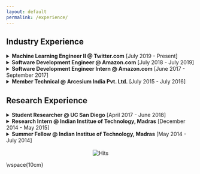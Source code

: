 ```yaml
---
layout: default
permalink: /experience/
---
```


## Industry Experience

<details>

<summary><b>Machine Learning Engineer II @ Twitter.com</b> [July 2019 - Present]</summary>
  
  Working in the Timelines Quality team. The team’s mission is to show users the content they care about by building relevance and machine learning models and systems. Every time users see new tweets, nearly half a billion daily tweets are evaluated to organize and deliver the best timeline experience.

  * Working on building end-to-end Machine Learning pipelines.
  * Working on engineering better features and models to improve offline and online metrics to increase user satisfaction.
  * Performing Data Science analysis to identify potential problems and their impact on user satisfaction.
  * Developing ML tooling using BigQuery and GCP to speed up the exploratory analysis process.
  
  **Technologies**: Python \| Scala \| Scalding \| Hadoop \| Airflow \| BigQuery \| GCP \| Tensorflow
  
</details>

<details>

<summary><b>Software Development Engineer @ Amazon.com</b> [July 2018 - July 2019]</summary>
  
  Worked for Amazon Expansions and Exports - Tech team which enables customers to buy eligible products internationally. I was involved in projects around:
  * Improving the infrastructure scalability using Native AWS technologies to speed up the eligibility calculation process.
  * Improving the eligibility prediction process using Machine Learning models.

  **Technologies**: AWS services \| Java \| Python \| Jupyter Notebook

  Side hustles at work:
  * I was a part of Amazon's Machine Learning University program which aims to educate Amazon developers about ML and AI. I was a Teaching Assistant for the "Introduction to Data Science" and "Text Mining" courses.
  * I was a reviewer for Amazon's Machine Learning Conference (AMLC) 2019 reviewing submissions related to recommender systems domain.
  * I presented my research on Product Size Recommendation internally at Amazon and it was also selected for presentation at Amazon's Machine Learning Conference.

</details>

<details>

<summary><b>Software Development Engineer Intern @ Amazon.com</b> [June 2017 - September 2017]</summary>

  I interned in the DataForge team which provides a platform for running Big Data operational workloads consistently within service level agreement, obviating the need to learn, set up, and manage Big Data technologies in order to support operational business use cases. I worked towards designing and implementing:
  * Support for primary key constraint and batch inserts/updates while ensuring consistent reads in Hive using append-only table and multi-version concurrency control concepts
  * Support for transactionality in Hive
  * Support for compaction (carefully discarding old data) without blocking other operations

  This was particularly challenging as it entailed handling highly concurrent and complex scenarios arising due to the distributed nature of Hive and the fact that Hive is not designed to handle transactional data and operations.

  **Technologies**: Java \| Hive \| DynamoDB

</details>

<details>

<summary><b>Member Technical @ Arcesium India Pvt. Ltd.</b> [July 2015 - July 2016]</summary>

  Arcesium spun out of the D. E. Shaw Group. I worked there in the Arcesium/Tech division as a primary developer for the STP (Straight Through Processing) team. Some of my important responsibilities include:
  * Migration of Blotters’ (end-of-day trade report files) scripts from legacy to Java-based infrastructure while ensuring reusability and scalability.
  * Adding support for self-sanitization, self-recovery and fault tolerance in the new infrastructure.
  * Adding a self-aware triggering mechanism for Blotters, greatly minimizing data completeness issues.
  * Creating and exposing various RESTful services to increase the visibility into the system's state
  * Profiling and optimizing(~40%) code (using concurrency) and database (using index and partitions).
  * Providing support to the users in case of system's aberrant behavior.

  **Technologies**: Java \| Spring \| MyBatis \| SQL Server \| Git

</details>

## Research Experience<a name="research"></a>

<details>

<summary><b>Student Researcher @ UC San Diego</b> [April 2017 - June 2018]</summary>
 
  Under [Prof. Julian McAuley's](https://cseweb.ucsd.edu/~jmcauley/) guidance, I worked on several user behavior modeling and NLP problems and published following articles:
  * [WSDM 2020: Addressing Marketing Bias in Product Recommendations](https://dl.acm.org/doi/pdf/10.1145/3336191.3371855)
  * [ACL 2019: Fine-Grained Spoiler Detection from Large-Scale Review Corpora](https://www.aclweb.org/anthology/P19-1248)
  * [RecSys 2018: Decomposing Fit Semantics for Product Size Recommendation in Metric Spaces](http://cseweb.ucsd.edu/~jmcauley/pdfs/recsys18e.pdf)

</details>


<details>
  
<summary><b>Research Intern @ Indian Institue of Technology, Madras</b> [December 2014 - May 2015]</summary>

  I worked under the guidance of [Prof. Balaraman Ravindran](https://www.cse.iitm.ac.in/~ravi/) and contributed to two research problems, focusing on the development of scalable Bayesian algorithms for Recommender Systems.
  * Contributed to the development of scalable Bayesian Matrix Factorization algorithm, which reduces the cubic time complexity of existing algorithm to linear. Published in ECML/PKDD 2015 workshop: [Scalable Bayesian Matrix Factorization](https://www.kde.cs.uni-kassel.de/wp-content/uploads/ws/muse2015/papers/saha.pdf)
  * Contributed to the development of scalable variational Bayesian framework for Factorization Machines, which supplements the existing framework with a scalable alternative. Preprint: [Scalable Variational Bayesian Factorization Machine](https://www.researchgate.net/profile/Rishabh_Misra/publication/320408037_Scalable_Variational_Bayesian_Factorization_Machine/links/59e32a86aca2724cbfe36911/Scalable-Variational-Bayesian-Factorization-Machine.pdf)

</details>

<details>
  
<summary><b>Summer Fellow @ Indian Institue of Technology, Madras</b> [May 2014 - July 2014]</summary>
 
  I was a part of Summer Fellowship Programme of IIT Madras and worked here under the guidance of [Prof. Balaraman Ravindran](https://www.cse.iitm.ac.in/~ravi/) in the field of Statistical Machine Learning. I did a project on Collaborative Tweet Recommendation where I used Collaborative Filtering to efficiently recommend relevant tweets to users.

</details>


<br>

<center> <img src="https://hitcounter.pythonanywhere.com/count/tag.svg" alt="Hits"> </center>

\vspace{10cm}
